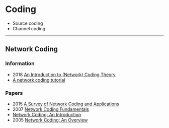 # Coding

- Source coding
- Channel coding


---
## Network Coding

### Information
- 2018 [An Introduction to (Network) Coding Theory](http://user.math.uzh.ch/trautmann/Coding_Introduction.pdf)
- [A network coding tutorial](http://users.cms.caltech.edu/~schulman/Courses/0506cs286/T.Ho.CMI.1.pdf)


### Papers
- 2015 [A Survey of Network Coding and Applications](https://digitalscholarship.unlv.edu/cgi/viewcontent.cgi?article=3506&context=thesesdissertations)
- 2007 [Network Coding Fundamentals](http://plan9.bell-labs.co/who/emina/papers/NCF.pdf)
- [Network Coding: An Introduction](http://citeseerx.ist.psu.edu/viewdoc/download?doi=10.1.1.422.5525&rep=rep1&type=pdf)
- 2005 [Network Coding: An Overview](http://wiiau4.free.fr/pdf/Network%20Coding%20-%20An%20Overview.pdf)



